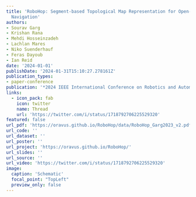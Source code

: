 ```yaml
---
title: 'RoboHop: Segment-based Topological Map Representation for Open-World Visual
  Navigation'
authors:
- Sourav Garg
- Krishan Rana
- Mehdi Hosseinzadeh
- Lachlan Mares
- Niko Suenderhauf
- Feras Dayoub
- Ian Reid
date: '2024-01-01'
publishDate: '2024-01-31T15:10:27.278161Z'
publication_types:
- paper-conference
publication: '*2024 IEEE International Conference on Robotics and Automation (ICRA)*'
links:
  - icon_pack: fab
    icon: twitter
    name: Thread
    url: 'https://twitter.com/i/status/1718792706225529320' 
featured: false
url_pdf: 'https://oravus.github.io/RoboHop/data/RoboHop_Garg2023_v2.pdf'
url_code: ''
url_dataset: ''
url_poster: ''
url_project: 'https://oravus.github.io/RoboHop/'
url_slides: ''
url_source: ''
url_video: 'https://twitter.com/i/status/1718792706225529320'
image:
  caption: 'Schematic'
  focal_point: "TopLeft"
  preview_only: false
---
```

